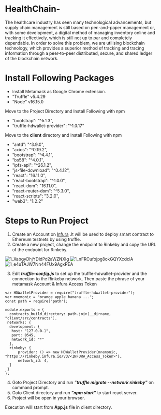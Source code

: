 # HealthChain-
The healthcare industry has seen many technological advancements, but supply chain management is still based on pen-and-paper management or, with some development, a digital method of managing inventory online and tracking it effectively, which is still not up to par and completely dependable. In order to solve this problem, we are utilising blockchain technology, which provides a superior method of tracking and tracing information through a peer-to-peer distributed, secure, and shared ledger of the blockchain network.

# Install Following Packages

* Install Metamask as Google Chrome extension.
* "Truffle" v5.4.29
* "Node" v16.15.0

Move to the Project Directory and Install Following with npm
  * "bootstrap": "^5.1.3",
  * "truffle-hdwallet-provider": "^1.0.17"
  
Move to the **client** directory and Install Following with npm
  * "antd": "^3.9.0",
  * "axios": "^0.19.2",
  * "bootstrap": "^4.4.1",
  * "bs58": "^4.0.1",
  * "ipfs-api": "^26.1.2",
  * "js-file-download": "^0.4.12",
  * "react": "16.11.0",
  * "react-bootstrap": "^1.0.0",
  * "react-dom": "16.11.0",
  * "react-router-dom": "^5.3.0",
  * "react-scripts": "3.2.0",
  * "web3": "1.2.2"

# Steps to Run Project
1) Create an Account on [Infura](https://infura.io/) .It will be used to deploy smart contract to Ethereum testnets by using truffle.
2) Create a new project, change the endpoint to Rinkeby and copy the URL of the endpoint for Rinkeby.

![1_XabgyDhjYDldPd2aWZNXIg](https://user-images.githubusercontent.com/81964699/181205861-13a98fad-0b87-41e7-bfd8-011784eff564.png)
![1_nFROufojpg8okGQYXcdclA](https://user-images.githubusercontent.com/81964699/181206078-6b70f19d-2de5-4865-a74b-a8dd43e4c439.png)
![1_e4uTAJW7Nn44FUx9AgxPEA](https://user-images.githubusercontent.com/81964699/181206209-46383e63-a320-4662-9af6-c80b77a5d40f.png)

3) Edit ___truffle-config.js___  to set up the truffle-hdwallet-provider and the connection to the Rinkeby network. Then paste the phrase of your metamask Account & Infura Access Token 
```
var HDWalletProvider = require("truffle-hdwallet-provider");
var mnemonic = "orange apple banana ...";
const path = require("path");

module.exports = {
  contracts_build_directory: path.join(__dirname, "client/src/contracts"),
 networks: {
  development: {
   host: "127.0.0.1",
   port: 8545,
   network_id: "*"
  },
  rinkeby: {
      provider: () => new HDWalletProvider(mnemonic, "https://rinkeby.infura.io/v3/<INFURA_Access_Token>"),
      network_id: 4,
  }
 }
};
```

4) Goto Project Directory and run ___"truffle migrate --network rinkeby"___ on command prompt.
5) Goto Client directory and run ___"npm start"___ to start react server.
6) Project will be open in your browser.

Execution will start from __App.js__ file in client directory.
